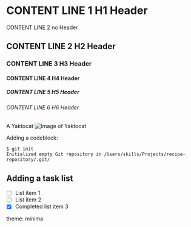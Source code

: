 # CONTENT LINE 1 H1 Header
CONTENT LINE 2 no Header
## CONTENT LINE 2 H2 Header
### CONTENT LINE 3 H3 Header
#### CONTENT LINE 4 H4 Header
##### CONTENT LINE 5 H5 Header
###### CONTENT LINE 6 H6 Header


A Yaktocat
![Image of Yaktocat](https://octodex.github.com/images/yaktocat.png)

Adding a codeblock:

```
$ git init
Initialized empty Git repository in /Users/skills/Projects/recipe-repository/.git/
```
## Adding a task list 

- [ ] List item 1
- [ ] List item 2
- [x] Completed list item 3

theme: minima
